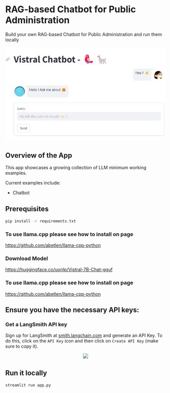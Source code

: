 # RAG-based Chatbot for Public Administration

Build your own RAG-based Chatbot for Public Administration and run them locally

<p align ="center">
  <img src="assets\overview.png" width="600">
</p>

## Overview of the App

This app showcases a growing collection of LLM minimum working examples.

Current examples include:

- Chatbot

## Prerequisites

```sh
pip install -r requirements.txt
```
### To use llama.cpp please see how to install on page
  https://github.com/abetlen/llama-cpp-python

### Download Model
  https://huggingface.co/uonlp/Vistral-7B-Chat-gguf 

### To use llama.cpp please see how to install on page
  https://github.com/abetlen/llama-cpp-python

## Ensure you have the necessary API keys:
### Get a LangSmith API key

Sign up for LangSmith at [smith.langchain.com](https://smith.langchain.com/) and generate an API Key.
To do this, click on the `API Key` icon and then click on `Create API Key` (make sure to copy it).

<p align ="center">
  <img src="https://github.com/CharlyWargnier/LangchainRAG-Trubrics-Langsmith/assets/27242399/95ea6ca4-7ddf-4ed6-913f-56d4d9f114c4" width="600">
</p>

## Run it locally

```sh
streamlit run app.py
```
